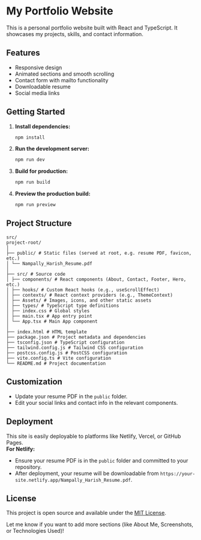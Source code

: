 # My Portfolio Website

This is a personal portfolio website built with React and TypeScript. It showcases my projects, skills, and contact information.

## Features

- Responsive design
- Animated sections and smooth scrolling
- Contact form with mailto functionality
- Downloadable resume
- Social media links

## Getting Started

1. **Install dependencies:**

   ```bash
   npm install
   ```

2. **Run the development server:**

   ```bash
   npm run dev
   ```

3. **Build for production:**

   ```bash
   npm run build
   ```

4. **Preview the production build:**
   ```bash
   npm run preview
   ```

## Project Structure

```
src/
project-root/
│
├── public/ # Static files (served at root, e.g. resume PDF, favicon, etc.)
│ └── Nampally_Harish_Resume.pdf
│
├── src/ # Source code
│ ├── components/ # React components (About, Contact, Footer, Hero, etc.)
│ ├── hooks/ # Custom React hooks (e.g., useScrollEffect)
│ ├── contexts/ # React context providers (e.g., ThemeContext)
│ ├── Assets/ # Images, icons, and other static assets
│ ├── types/ # TypeScript type definitions
│ ├── index.css # Global styles
│ ├── main.tsx # App entry point
│ └── App.tsx # Main App component
│
├── index.html # HTML template
├── package.json # Project metadata and dependencies
├── tsconfig.json # TypeScript configuration
├── tailwind.config.js # Tailwind CSS configuration
├── postcss.config.js # PostCSS configuration
├── vite.config.ts # Vite configuration
└── README.md # Project documentation
```

## Customization

- Update your resume PDF in the `public` folder.
- Edit your social links and contact info in the relevant components.

## Deployment

This site is easily deployable to platforms like Netlify, Vercel, or GitHub Pages.  
**For Netlify:**

- Ensure your resume PDF is in the `public` folder and committed to your repository.
- After deployment, your resume will be downloadable from `https://your-site.netlify.app/Nampally_Harish_Resume.pdf`.

## License

This project is open source and available under the [MIT License](LICENSE).

Let me know if you want to add more sections (like About Me, Screenshots, or Technologies Used)!
